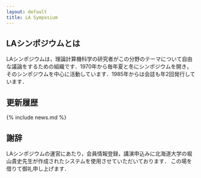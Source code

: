 ```yaml
---
layout: default
title: LA Symposium
---
```


LAシンポジウムとは
--------
LAシンポジウムは，理論計算機科学の研究者がこの分野のテーマについて自由な議論をするための組織です．1970年から毎年夏と冬にシンポジウムを開き，そのシンポジウムを中心に活動しています．1985年からは会誌も年2回発行しています．

更新履歴
--------
<div markdown="1" id="news">
{% include news.md %}
</div>

謝辞
--------
LAシンポジウムの運営にあたり，会員情報登録，講演申込みに北海道大学の堀山貴史先生が作成されたシステムを使用させていただいております． この場を借りて御礼申し上げます． 

